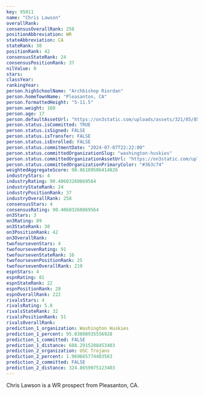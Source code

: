 ```yaml
---
key: 95011
name: "Chris Lawson"
overallRank: 
consensusOverallRank: 258
positionAbbreviation: WR
stateAbbreviation: CA
stateRank: 30
positionRank: 42
consensusStateRank: 24
consensusPositionRank: 37
nilValue: 0
stars: 
classYear: 
rankingYear: 
person.highSchoolName: "Archbishop Riordan"
person.homeTownName: "Pleasanton, CA"
person.formattedHeight: "5-11.5"
person.weight: 160
person.age: 17
person.defaultAssetUrl: "https://on3static.com/uploads/assets/321/85/85321.jpg"
person.status.isCommitted: TRUE
person.status.isSigned: FALSE
person.status.isTransfer: FALSE
person.status.isEnrolled: FALSE
person.status.commitmentDate: "2024-07-07T22:22:00"
person.status.committedOrganizationSlug: "washington-huskies"
person.status.committedOrganizationAssetUrl: "https://on3static.com/uploads/assets/343/150/150343.svg"
person.status.committedOrganizationPrimaryColor: "#363c74"
weightedAggregateScore: 90.06109506414826
industryStars: 4
industryRating: 90.40603260869564
industryStateRank: 24
industryPositionRank: 37
industryOverallRank: 258
consensusStars: 4
consensusRating: 90.40603260869564
on3Stars: 3
on3Rating: 89
on3StateRank: 30
on3PositionRank: 42
on3OverallRank: 
twofoursevenStars: 4
twofoursevenRating: 91
twofoursevenStateRank: 16
twofoursevenPositionRank: 25
twofoursevenOverallRank: 219
espnStars: 4
espnRating: 81
espnStateRank: 22
espnPositionRank: 28
espnOverallRank: 222
rivalsStars: 4
rivalsRating: 5.8
rivalsStateRank: 32
rivalsPositionRank: 51
rivalsOverallRank: 
prediction_1_organization: Washington Huskies
prediction_1_percent: 95.03808935556928
prediction_1_committed: FALSE
prediction_1_distance: 688.2915208453403
prediction_2_organization: USC Trojans
prediction_2_percent: 1.969665774483563
prediction_2_committed: FALSE
prediction_2_distance: 324.8659975123403
---
```

Chris Lawson is a WR prospect from Pleasanton, CA.
